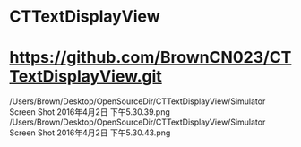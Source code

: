 # CTTextDisplayView

# https://github.com/BrownCN023/CTTextDisplayView.git



/Users/Brown/Desktop/OpenSourceDir/CTTextDisplayView/Simulator Screen Shot 2016年4月2日 下午5.30.39.png
/Users/Brown/Desktop/OpenSourceDir/CTTextDisplayView/Simulator Screen Shot 2016年4月2日 下午5.30.43.png